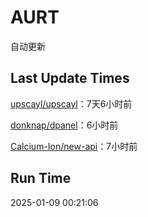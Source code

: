 # AURT

自动更新


## Last Update Times

[upscayl/upscayl](https://github.com/upscayl/upscayl)：7天6小时前

[donknap/dpanel](https://github.com/donknap/dpanel)：6小时前

[Calcium-Ion/new-api](https://github.com/Calcium-Ion/new-api)：7小时前


## Run Time
2025-01-09 00:21:06
